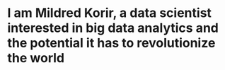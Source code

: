 # I am Mildred Korir, a data scientist interested in big data analytics and the potential it has to revolutionize the world 
